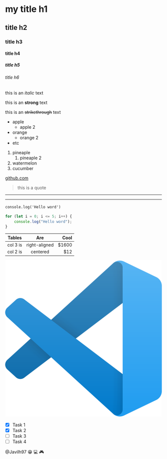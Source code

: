 <!-- HEADINGS -->
# my title h1
## title h2
### title h3
#### title h4
##### title h5
###### title h6

this is an *italic* text

this is an **strong** text

this is an ~~strikethrough~~ text

<!-- UL -->
* apple
    * apple 2
* orange
    * orange 2
* etc
<!-- OL -->
1. pineaple
    1. pineaple 2
2. watermelon
3. cucumber

[github.com](https://github.com/Javilh97 "my profile")
<!-- cita -->
> this is a quote

<!-- Generar lines para separar contenido -->
---
___

`console.log('Hello word')`

```javascript 
for (let i = 0; i <= 5; i++) {
    console.log("Hello word");
}
```
| Tables        | Are           | Cool  |
| ------------- |:-------------:| -----:|
| col 3 is      | right-aligned | $1600 |
| col 2 is      | centered      | $12   |

![Visual Studio Code Logo](./vscode.png "vscode logo")

<!-- Github Markdown -->
* [x] Task 1
* [x] Task 2
* [ ] Task 3
* [ ] Task 4

@Javilh97 :grin: :computer: :video_game: